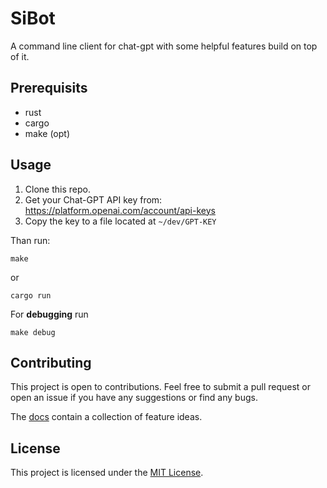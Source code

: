# SiBot
A command line client for chat-gpt with some helpful features build on top of it.


## Prerequisits
* rust
* cargo
* make (opt)


## Usage
1. Clone this repo. 
2. Get your Chat-GPT API key from: https://platform.openai.com/account/api-keys
3. Copy the key to a file located at `~/dev/GPT-KEY`

Than run:
```
make
```

or 

```
cargo run
```

For **debugging** run

```
make debug
```


## Contributing
This project is open to contributions. Feel free to submit a pull request or open an issue if you have any suggestions or find any bugs.

The [docs](/docs) contain a collection of feature ideas.


## License
This project is licensed under the [MIT License](https://opensource.org/license/mit/).
